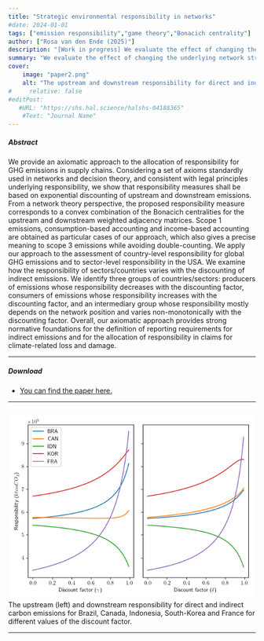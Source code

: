 ```yaml
---
title: "Strategic environmental responsibility in networks"
#date: 2024-01-01
tags: ["emission responsibility","game theory","Bonacich centrality"]
author: ["Rosa van den Ende (2025)"]
description: "[Work in progress] We evaluate the effect of changing the underlying network structure on the responsibility allocation, and we investigate how we can use this to achieve the emisison reduction goals of the Paris Agreement. "
summary: "We evaluate the effect of changing the underlying network structure on the responsibility allocation, and we investigate how we can use this to achieve the emisison reduction goals of the Paris Agreement." 
cover:
    image: "paper2.png"
    alt: "The upstream and downstream responsibility for direct and indirect carbon emissions for Brazil, Canada, Indonesia, South-Korea and France for different values of the discount factor."
#     relative: false
#editPost:
   #URL: "https://shs.hal.science/halshs-04188365"
    #Text: "Journal Name"
---
```


##### Abstract

We provide an axiomatic approach to the allocation of responsibility for GHG emissions in supply chains. Considering a set of axioms standardly used in networks and decision theory, and consistent with legal principles underlying responsibility, we show that responsibility measures shall be based on exponential discounting of upstream and downstream emissions. From a network theory perspective, the proposed responsibility measure corresponds to a convex combination of the Bonacich centralities for the upstream and downstream weighted adjacency matrices. Scope 1 emissions, consumption-based accounting and income-based accounting are obtained as particular cases of our approach, which also gives a precise meaning to scope 3 emissions while avoiding double-counting. We apply our approach to the assessment of country-level responsibility for global GHG emissions and to sector-level responsibility in the USA. We examine how the responsibility of sectors/countries varies with the discounting of indirect emissions. We identify three groups of countries/sectors: producers of emissions whose responsibility decreases with the discounting factor, consumers of emissions whose responsibility increases with the discounting factor, and an intermediary group whose responsibility mostly depends on the network position and varies non-monotonically with the discounting factor. Overall, our axiomatic approach provides strong normative foundations for the definition of reporting requirements for indirect emissions and for the allocation of responsibility in claims for climate-related loss and damage.

---
 ##### Download

+ [You can find the paper here.](https://shs.hal.science/halshs-04188365)
 <!-- [Online appendix](appendix1.pdf)
+ [Code and data](https://github.com/pmichaillat/job-rationing) -->

---


##### 

![](paper2.png) The upstream (left) and downstream responsibility for direct and indirect carbon emissions for Brazil, Canada, Indonesia, South-Korea and France for different values of the discount factor.

---

<!-- -- ##### Citation

Author. Year. "Title." *Journal* Volume (Issue): First page–Last page. https://doi.org/paper_doi.

```BibTeX
@article{AAYY,
author = {Author},
doi = {paper_doi},
journal = {Journal},
number = {Issue},
pages = {XXX--YYY},
title ={Title},
volume = {Volume},
year = {Year}}
``` -->


<!-- ##### Related material

+ [Presentation slides](presentation1.pdf)
+ [Dissertation title](https://escholarship.org/uc/item/7jr3m96r) – PhD dissertation on which this paper is based.
+ [Column title](https://cep.lse.ac.uk/pubs/download/cp365.pdf) – Nontechnical column describing the paper.
 -->
